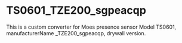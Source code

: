 # TS0601_TZE200_sgpeacqp

This is a custom converter for Moes presence sensor Model TS0601, manufacturerName _TZE200_sgpeacqp, drywall version.
